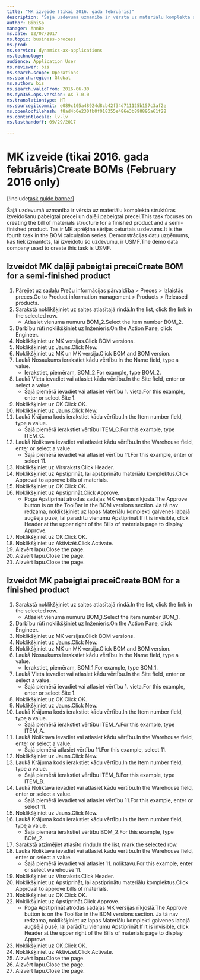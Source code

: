 ```yaml
--- 
title: "MK izveide (tikai 2016. gada februāris)"
description: "Šajā uzdevumā uzmanība ir vērsta uz materiālu komplekta struktūras izveidošanu pabeigtai precei un daļēji pabeigtai precei."
author: BibiSp
manager: AnnBe
ms.date: 02/07/2017
ms.topic: business-process
ms.prod: 
ms.service: dynamics-ax-applications
ms.technology: 
audience: Application User
ms.reviewer: bis
ms.search.scope: Operations
ms.search.region: Global
ms.author: bis
ms.search.validFrom: 2016-06-30
ms.dyn365.ops.version: AX 7.0.0
ms.translationtype: HT
ms.sourcegitcommit: e089c105a48924d8cb42f34d711125b157c3af2e
ms.openlocfilehash: f8ad4b0e230fb0f018355e486e3b898895a61f28
ms.contentlocale: lv-lv
ms.lasthandoff: 09/29/2017

---
```

# <a name="create-boms-february-2016-only"></a><span data-ttu-id="253b0-103">MK izveide (tikai 2016. gada februāris)</span><span class="sxs-lookup"><span data-stu-id="253b0-103">Create BOMs (February 2016 only)</span></span>

[!include[task guide banner](../../includes/task-guide-banner.md)]

<span data-ttu-id="253b0-104">Šajā uzdevumā uzmanība ir vērsta uz materiālu komplekta struktūras izveidošanu pabeigtai precei un daļēji pabeigtai precei.</span><span class="sxs-lookup"><span data-stu-id="253b0-104">This task focuses on creating the bill of materials structure for a finished product and a semi-finished product.</span></span> <span data-ttu-id="253b0-105">Tas ir MK aprēķina sērijas ceturtais uzdevums.</span><span class="sxs-lookup"><span data-stu-id="253b0-105">It is the fourth task in the BOM calculation series.</span></span> <span data-ttu-id="253b0-106">Demonstrācijas datu uzņēmums, kas tiek izmantots, lai izveidotu šo uzdevumu, ir USMF.</span><span class="sxs-lookup"><span data-stu-id="253b0-106">The demo data company used to create this task is USMF.</span></span>


## <a name="create-bom-for-a-semi-finished-product"></a><span data-ttu-id="253b0-107">Izveidot MK daļēji pabeigtai precei</span><span class="sxs-lookup"><span data-stu-id="253b0-107">Create BOM for a semi-finished product</span></span>
1. <span data-ttu-id="253b0-108">Pārejiet uz sadaļu Preču informācijas pārvaldība > Preces > Izlaistās preces.</span><span class="sxs-lookup"><span data-stu-id="253b0-108">Go to Product information management > Products > Released products.</span></span>
2. <span data-ttu-id="253b0-109">Sarakstā noklikšķiniet uz saites atlasītajā rindā.</span><span class="sxs-lookup"><span data-stu-id="253b0-109">In the list, click the link in the selected row.</span></span>
    * <span data-ttu-id="253b0-110">Atlasiet vienuma numuru BOM_2.</span><span class="sxs-lookup"><span data-stu-id="253b0-110">Select the item number BOM_2.</span></span>  
3. <span data-ttu-id="253b0-111">Darbību rūtī noklikšķiniet uz Inženieris.</span><span class="sxs-lookup"><span data-stu-id="253b0-111">On the Action Pane, click Engineer.</span></span>
4. <span data-ttu-id="253b0-112">Noklikšķiniet uz MK versijas.</span><span class="sxs-lookup"><span data-stu-id="253b0-112">Click BOM versions.</span></span>
5. <span data-ttu-id="253b0-113">Noklikšķiniet uz Jauns.</span><span class="sxs-lookup"><span data-stu-id="253b0-113">Click New.</span></span>
6. <span data-ttu-id="253b0-114">Noklikšķiniet uz MK un MK versija.</span><span class="sxs-lookup"><span data-stu-id="253b0-114">Click BOM and BOM version.</span></span>
7. <span data-ttu-id="253b0-115">Laukā Nosaukums ierakstiet kādu vērtību.</span><span class="sxs-lookup"><span data-stu-id="253b0-115">In the Name field, type a value.</span></span>
    * <span data-ttu-id="253b0-116">Ierakstiet, piemēram, BOM_2.</span><span class="sxs-lookup"><span data-stu-id="253b0-116">For example, type BOM_2.</span></span>  
8. <span data-ttu-id="253b0-117">Laukā Vieta ievadiet vai atlasiet kādu vērtību.</span><span class="sxs-lookup"><span data-stu-id="253b0-117">In the Site field, enter or select a value.</span></span>
    * <span data-ttu-id="253b0-118">Šajā piemērā ievadiet vai atlasiet vērtību 1. vieta.</span><span class="sxs-lookup"><span data-stu-id="253b0-118">For this example, enter or select Site 1.</span></span>  
9. <span data-ttu-id="253b0-119">Noklikšķiniet uz OK.</span><span class="sxs-lookup"><span data-stu-id="253b0-119">Click OK.</span></span>
10. <span data-ttu-id="253b0-120">Noklikšķiniet uz Jauns.</span><span class="sxs-lookup"><span data-stu-id="253b0-120">Click New.</span></span>
11. <span data-ttu-id="253b0-121">Laukā Krājuma kods ierakstiet kādu vērtību.</span><span class="sxs-lookup"><span data-stu-id="253b0-121">In the Item number field, type a value.</span></span>
    * <span data-ttu-id="253b0-122">Šajā piemērā ierakstiet vērtību ITEM_C.</span><span class="sxs-lookup"><span data-stu-id="253b0-122">For this example, type ITEM_C.</span></span>  
12. <span data-ttu-id="253b0-123">Laukā Noliktava ievadiet vai atlasiet kādu vērtību.</span><span class="sxs-lookup"><span data-stu-id="253b0-123">In the Warehouse field, enter or select a value.</span></span>
    * <span data-ttu-id="253b0-124">Šajā piemērā ievadiet vai atlasiet vērtību 11.</span><span class="sxs-lookup"><span data-stu-id="253b0-124">For this example, enter or select 11.</span></span>  
13. <span data-ttu-id="253b0-125">Noklikšķiniet uz Virsraksts.</span><span class="sxs-lookup"><span data-stu-id="253b0-125">Click Header.</span></span>
14. <span data-ttu-id="253b0-126">Noklikšķiniet uz Apstiprināt, lai apstiprinātu materiālu komplektus.</span><span class="sxs-lookup"><span data-stu-id="253b0-126">Click Approval to approve bills of materials.</span></span>
15. <span data-ttu-id="253b0-127">Noklikšķiniet uz OK.</span><span class="sxs-lookup"><span data-stu-id="253b0-127">Click OK.</span></span>
16. <span data-ttu-id="253b0-128">Noklikšķiniet uz Apstiprināt.</span><span class="sxs-lookup"><span data-stu-id="253b0-128">Click Approve.</span></span>
    * <span data-ttu-id="253b0-129">Poga Apstiprināt atrodas sadaļas MK versijas rīkjoslā.</span><span class="sxs-lookup"><span data-stu-id="253b0-129">The Approve button is on the ToolBar in the  BOM versions section.</span></span> <span data-ttu-id="253b0-130">Ja tā nav redzama, noklikšķiniet uz lapas Materiālu komplekti galvenes labajā augšējā pusē, lai parādītu vienumu Apstiprināt.</span><span class="sxs-lookup"><span data-stu-id="253b0-130">If it is invisible, click Header at the upper right of the Bills of materials page to display Approve.</span></span>  
17. <span data-ttu-id="253b0-131">Noklikšķiniet uz OK.</span><span class="sxs-lookup"><span data-stu-id="253b0-131">Click OK.</span></span>
18. <span data-ttu-id="253b0-132">Noklikšķiniet uz Aktivizēt.</span><span class="sxs-lookup"><span data-stu-id="253b0-132">Click Activate.</span></span>
19. <span data-ttu-id="253b0-133">Aizvērt lapu.</span><span class="sxs-lookup"><span data-stu-id="253b0-133">Close the page.</span></span>
20. <span data-ttu-id="253b0-134">Aizvērt lapu.</span><span class="sxs-lookup"><span data-stu-id="253b0-134">Close the page.</span></span>
21. <span data-ttu-id="253b0-135">Aizvērt lapu.</span><span class="sxs-lookup"><span data-stu-id="253b0-135">Close the page.</span></span>

## <a name="create-bom-for-a-finished-product"></a><span data-ttu-id="253b0-136">Izveidot MK pabeigtai precei</span><span class="sxs-lookup"><span data-stu-id="253b0-136">Create BOM for a finished product</span></span>
1. <span data-ttu-id="253b0-137">Sarakstā noklikšķiniet uz saites atlasītajā rindā.</span><span class="sxs-lookup"><span data-stu-id="253b0-137">In the list, click the link in the selected row.</span></span>
    * <span data-ttu-id="253b0-138">Atlasiet vienuma numuru BOM_1.</span><span class="sxs-lookup"><span data-stu-id="253b0-138">Select the item number BOM_1.</span></span>  
2. <span data-ttu-id="253b0-139">Darbību rūtī noklikšķiniet uz Inženieris.</span><span class="sxs-lookup"><span data-stu-id="253b0-139">On the Action Pane, click Engineer.</span></span>
3. <span data-ttu-id="253b0-140">Noklikšķiniet uz MK versijas.</span><span class="sxs-lookup"><span data-stu-id="253b0-140">Click BOM versions.</span></span>
4. <span data-ttu-id="253b0-141">Noklikšķiniet uz Jauns.</span><span class="sxs-lookup"><span data-stu-id="253b0-141">Click New.</span></span>
5. <span data-ttu-id="253b0-142">Noklikšķiniet uz MK un MK versija.</span><span class="sxs-lookup"><span data-stu-id="253b0-142">Click BOM and BOM version.</span></span>
6. <span data-ttu-id="253b0-143">Laukā Nosaukums ierakstiet kādu vērtību.</span><span class="sxs-lookup"><span data-stu-id="253b0-143">In the Name field, type a value.</span></span>
    * <span data-ttu-id="253b0-144">Ierakstiet, piemēram, BOM_1.</span><span class="sxs-lookup"><span data-stu-id="253b0-144">For example, type BOM_1.</span></span>  
7. <span data-ttu-id="253b0-145">Laukā Vieta ievadiet vai atlasiet kādu vērtību.</span><span class="sxs-lookup"><span data-stu-id="253b0-145">In the Site field, enter or select a value.</span></span>
    * <span data-ttu-id="253b0-146">Šajā piemērā ievadiet vai atlasiet vērtību 1. vieta.</span><span class="sxs-lookup"><span data-stu-id="253b0-146">For this example, enter or select Site 1.</span></span>  
8. <span data-ttu-id="253b0-147">Noklikšķiniet uz OK.</span><span class="sxs-lookup"><span data-stu-id="253b0-147">Click OK.</span></span>
9. <span data-ttu-id="253b0-148">Noklikšķiniet uz Jauns.</span><span class="sxs-lookup"><span data-stu-id="253b0-148">Click New.</span></span>
10. <span data-ttu-id="253b0-149">Laukā Krājuma kods ierakstiet kādu vērtību.</span><span class="sxs-lookup"><span data-stu-id="253b0-149">In the Item number field, type a value.</span></span>
    * <span data-ttu-id="253b0-150">Šajā piemērā ierakstiet vērtību ITEM_A.</span><span class="sxs-lookup"><span data-stu-id="253b0-150">For this example, type ITEM_A.</span></span>  
11. <span data-ttu-id="253b0-151">Laukā Noliktava ievadiet vai atlasiet kādu vērtību.</span><span class="sxs-lookup"><span data-stu-id="253b0-151">In the Warehouse field, enter or select a value.</span></span>
    * <span data-ttu-id="253b0-152">Šajā piemērā atlasiet vērtību 11.</span><span class="sxs-lookup"><span data-stu-id="253b0-152">For this example, select 11.</span></span>  
12. <span data-ttu-id="253b0-153">Noklikšķiniet uz Jauns.</span><span class="sxs-lookup"><span data-stu-id="253b0-153">Click New.</span></span>
13. <span data-ttu-id="253b0-154">Laukā Krājuma kods ierakstiet kādu vērtību.</span><span class="sxs-lookup"><span data-stu-id="253b0-154">In the Item number field, type a value.</span></span>
    * <span data-ttu-id="253b0-155">Šajā piemērā ierakstiet vērtību ITEM_B.</span><span class="sxs-lookup"><span data-stu-id="253b0-155">For this example, type ITEM_B.</span></span>  
14. <span data-ttu-id="253b0-156">Laukā Noliktava ievadiet vai atlasiet kādu vērtību.</span><span class="sxs-lookup"><span data-stu-id="253b0-156">In the Warehouse field, enter or select a value.</span></span>
    * <span data-ttu-id="253b0-157">Šajā piemērā ievadiet vai atlasiet vērtību 11.</span><span class="sxs-lookup"><span data-stu-id="253b0-157">For this example, enter or select 11.</span></span>  
15. <span data-ttu-id="253b0-158">Noklikšķiniet uz Jauns.</span><span class="sxs-lookup"><span data-stu-id="253b0-158">Click New.</span></span>
16. <span data-ttu-id="253b0-159">Laukā Krājuma kods ierakstiet kādu vērtību.</span><span class="sxs-lookup"><span data-stu-id="253b0-159">In the Item number field, type a value.</span></span>
    * <span data-ttu-id="253b0-160">Šajā piemērā ierakstiet vērtību BOM_2.</span><span class="sxs-lookup"><span data-stu-id="253b0-160">For this example, type BOM_2.</span></span>  
17. <span data-ttu-id="253b0-161">Sarakstā atzīmējiet atlasīto rindu.</span><span class="sxs-lookup"><span data-stu-id="253b0-161">In the list, mark the selected row.</span></span>
18. <span data-ttu-id="253b0-162">Laukā Noliktava ievadiet vai atlasiet kādu vērtību.</span><span class="sxs-lookup"><span data-stu-id="253b0-162">In the Warehouse field, enter or select a value.</span></span>
    * <span data-ttu-id="253b0-163">Šajā piemērā ievadiet vai atlasiet 11. noliktavu.</span><span class="sxs-lookup"><span data-stu-id="253b0-163">For this example, enter or select warehouse 11.</span></span>  
19. <span data-ttu-id="253b0-164">Noklikšķiniet uz Virsraksts.</span><span class="sxs-lookup"><span data-stu-id="253b0-164">Click Header.</span></span>
20. <span data-ttu-id="253b0-165">Noklikšķiniet uz Apstiprināt, lai apstiprinātu materiālu komplektus.</span><span class="sxs-lookup"><span data-stu-id="253b0-165">Click Approval to approve bills of materials.</span></span>
21. <span data-ttu-id="253b0-166">Noklikšķiniet uz OK.</span><span class="sxs-lookup"><span data-stu-id="253b0-166">Click OK.</span></span>
22. <span data-ttu-id="253b0-167">Noklikšķiniet uz Apstiprināt.</span><span class="sxs-lookup"><span data-stu-id="253b0-167">Click Approve.</span></span>
    * <span data-ttu-id="253b0-168">Poga Apstiprināt atrodas sadaļas MK versijas rīkjoslā.</span><span class="sxs-lookup"><span data-stu-id="253b0-168">The Approve button is on the ToolBar in the  BOM versions section.</span></span> <span data-ttu-id="253b0-169">Ja tā nav redzama, noklikšķiniet uz lapas Materiālu komplekti galvenes labajā augšējā pusē, lai parādītu vienumu Apstiprināt.</span><span class="sxs-lookup"><span data-stu-id="253b0-169">If it is invisible, click Header at the upper right of the Bills of materials page to display Approve.</span></span>  
23. <span data-ttu-id="253b0-170">Noklikšķiniet uz OK.</span><span class="sxs-lookup"><span data-stu-id="253b0-170">Click OK.</span></span>
24. <span data-ttu-id="253b0-171">Noklikšķiniet uz Aktivizēt.</span><span class="sxs-lookup"><span data-stu-id="253b0-171">Click Activate.</span></span>
25. <span data-ttu-id="253b0-172">Aizvērt lapu.</span><span class="sxs-lookup"><span data-stu-id="253b0-172">Close the page.</span></span>
26. <span data-ttu-id="253b0-173">Aizvērt lapu.</span><span class="sxs-lookup"><span data-stu-id="253b0-173">Close the page.</span></span>
27. <span data-ttu-id="253b0-174">Aizvērt lapu.</span><span class="sxs-lookup"><span data-stu-id="253b0-174">Close the page.</span></span>


